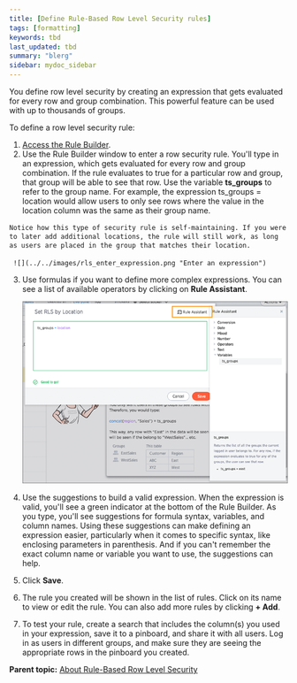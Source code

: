 ```yaml
---
title: [Define Rule-Based Row Level Security rules]
tags: [formatting]
keywords: tbd
last_updated: tbd
summary: "blerg"
sidebar: mydoc_sidebar
---
```

You define row level security by creating an expression that gets evaluated for every row and group combination. This powerful feature can be used with up to thousands of groups.

To define a row level security rule:

1.   [Access the Rule Builder](access_rule_builder.html#).
2.   Use the Rule Builder window to enter a row security rule. You'll type in an expression, which gets evaluated for every row and group combination. If the rule evaluates to true for a particular row and group, that group will be able to see that row. Use the variable **ts\_groups** to refer to the group name. For example, the expression ts\_groups = location would allow users to only see rows where the value in the location column was the same as their group name.

    Notice how this type of security rule is self-maintaining. If you were to later add additional locations, the rule will still work, as long as users are placed in the group that matches their location.

     ![](../../images/rls_enter_expression.png "Enter an expression")

3.   Use formulas if you want to define more complex expressions. You can see a list of available operators by clicking on **Rule Assistant**.

     ![](../../images/rls_rule_assistant.png "The Rule Assistant")

4.   Use the suggestions to build a valid expression. When the expression is valid, you'll see a green indicator at the bottom of the Rule Builder. As you type, you'll see suggestions for formula syntax, variables, and column names. Using these suggestions can make defining an expression easier, particularly when it comes to specific syntax, like enclosing parameters in parenthesis. And if you can't remember the exact column name or variable you want to use, the suggestions can help.
5.   Click **Save**.
6.   The rule you created will be shown in the list of rules. Click on its name to view or edit the rule. You can also add more rules by clicking **+ Add**.
7.   To test your rule, create a search that includes the column(s) you used in your expression, save it to a pinboard, and share it with all users. Log in as users in different groups, and make sure they are seeing the appropriate rows in the pinboard you created.

**Parent topic:** [About Rule-Based Row Level Security](../../admin/data_security/new_row_level_security.html)
